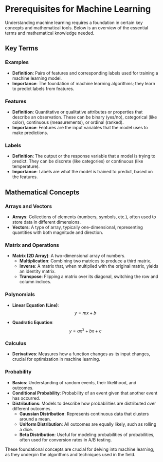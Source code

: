 # Prerequisites for Machine Learning

Understanding machine learning requires a foundation in certain key concepts and mathematical tools. Below is an overview of the essential terms and mathematical knowledge needed.

## Key Terms

### Examples

- **Definition**: Pairs of features and corresponding labels used for training a machine learning model.
- **Importance**: The foundation of machine learning algorithms; they learn to predict labels from features.

### Features

- **Definition**: Quantitative or qualitative attributes or properties that describe an observation. These can be binary (yes/no), categorical (like color), continuous (measurements), or ordinal (ranked).
- **Importance**: Features are the input variables that the model uses to make predictions.

### Labels

- **Definition**: The output or the response variable that a model is trying to predict. They can be discrete (like categories) or continuous (like temperature).
- **Importance**: Labels are what the model is trained to predict, based on the features.

## Mathematical Concepts

### Arrays and Vectors

- **Arrays**: Collections of elements (numbers, symbols, etc.), often used to store data in different dimensions.
- **Vectors**: A type of array, typically one-dimensional, representing quantities with both magnitude and direction.

### Matrix and Operations

- **Matrix (2D Array)**: A two-dimensional array of numbers.
  - **Multiplication**: Combining two matrices to produce a third matrix.
  - **Inverse**: A matrix that, when multiplied with the original matrix, yields an identity matrix.
  - **Transpose**: Flipping a matrix over its diagonal, switching the row and column indices.

### Polynomials

- **Linear Equation (Line)**:
$$
y = mx + b 
$$

- **Quadratic Equation**: 
$$
 y = ax^2 + bx + c 
 $$

### Calculus

- **Derivatives**: Measures how a function changes as its input changes, crucial for optimization in machine learning.

### Probability

- **Basics**: Understanding of random events, their likelihood, and outcomes.
- **Conditional Probability**: Probability of an event given that another event has occurred.
- **Distributions**: Models to describe how probabilities are distributed over different outcomes.
  - **Gaussian Distribution**: Represents continuous data that clusters around a mean.
  - **Uniform Distribution**: All outcomes are equally likely, such as rolling a dice.
  - **Beta Distribution**: Useful for modeling probabilities of probabilities, often used for conversion rates in A/B testing.

These foundational concepts are crucial for delving into machine learning, as they underpin the algorithms and techniques used in the field.